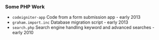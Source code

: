 ### Some PHP Work

- `codeigniter-app` Code from a form submission app - early 2013
- `graham.import.inc` Database migration script - early 2013
- `search.php` Search engine handling keyword and advanced searches - early 2010